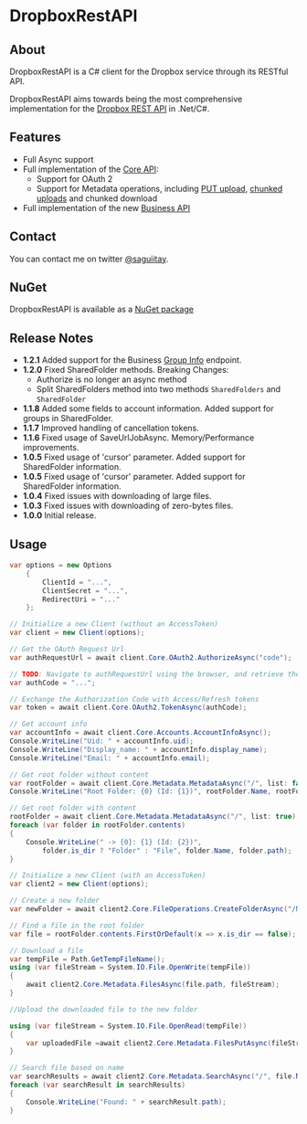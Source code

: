 # DropboxRestAPI

## About

DropboxRestAPI is a C# client for the Dropbox service through its RESTful API.

DropboxRestAPI aims towards being the most comprehensive implementation for the [Dropbox REST API](https://www.dropbox.com/developers/) in .Net/C#.

## Features

+ Full Async support
+ Full implementation of the [Core API](https://www.dropbox.com/developers/core/docs):
  - Support for OAuth 2
  - Support for Metadata operations, including [PUT upload](https://www.dropbox.com/developers/core/docs#files_put), [chunked uploads](https://www.dropbox.com/developers/core/docs#chunked-upload) and chunked download
+ Full implementation of the new [Business API](https://www.dropbox.com/developers/business/docs)

## Contact

You can contact me on twitter [@saguiitay](https://twitter.com/saguiitay).

## NuGet

DropboxRestAPI is available as a [NuGet package](https://www.nuget.org/packages/DropboxRestAPI)

## Release Notes
+ **1.2.1**   Added support for the Business [Group Info](https://www.dropbox.com/developers-v1/business/docs#groups-list) endpoint.
+ **1.2.0**   Fixed SharedFolder methods.
              Breaking Changes:
  + Authorize is no longer an async method
  + Split SharedFolders method into two methods `SharedFolders` and `SharedFolder`
+ **1.1.8**   Added some fields to account information. Added support for groups in SharedFolder.
+ **1.1.7**   Improved handling of cancellation tokens.
+ **1.1.6**   Fixed usage of SaveUrlJobAsync. Memory/Performance improvements.
+ **1.0.5**   Fixed usage of 'cursor' parameter. Added support for SharedFolder information.
+ **1.0.5**   Fixed usage of 'cursor' parameter. Added support for SharedFolder information.
+ **1.0.4**   Fixed issues with downloading of large files.
+ **1.0.3**   Fixed issues with downloading of zero-bytes files.
+ **1.0.0**   Initial release.

## Usage

```csharp
var options = new Options
    {
        ClientId = "...",
        ClientSecret = "...",
        RedirectUri = "..."
    };

// Initialize a new Client (without an AccessToken)
var client = new Client(options);

// Get the OAuth Request Url
var authRequestUrl = await client.Core.OAuth2.AuthorizeAsync("code");

// TODO: Navigate to authRequestUrl using the browser, and retrieve the Authorization Code from the response
var authCode = "...";

// Exchange the Authorization Code with Access/Refresh tokens
var token = await client.Core.OAuth2.TokenAsync(authCode);

// Get account info
var accountInfo = await client.Core.Accounts.AccountInfoAsync();
Console.WriteLine("Uid: " + accountInfo.uid);
Console.WriteLine("Display_name: " + accountInfo.display_name);
Console.WriteLine("Email: " + accountInfo.email);

// Get root folder without content
var rootFolder = await client.Core.Metadata.MetadataAsync("/", list: false);
Console.WriteLine("Root Folder: {0} (Id: {1})", rootFolder.Name, rootFolder.path);

// Get root folder with content
rootFolder = await client.Core.Metadata.MetadataAsync("/", list: true);
foreach (var folder in rootFolder.contents)
{
    Console.WriteLine(" -> {0}: {1} (Id: {2})", 
        folder.is_dir ? "Folder" : "File", folder.Name, folder.path);
}

// Initialize a new Client (with an AccessToken)
var client2 = new Client(options);

// Create a new folder
var newFolder = await client2.Core.FileOperations.CreateFolderAsync("/New Folder");

// Find a file in the root folder
var file = rootFolder.contents.FirstOrDefault(x => x.is_dir == false);

// Download a file
var tempFile = Path.GetTempFileName();
using (var fileStream = System.IO.File.OpenWrite(tempFile))
{
    await client2.Core.Metadata.FilesAsync(file.path, fileStream);
}

//Upload the downloaded file to the new folder

using (var fileStream = System.IO.File.OpenRead(tempFile))
{
    var uploadedFile =await client2.Core.Metadata.FilesPutAsync(fileStream, newFolder.path + "/" + file.Name);
}

// Search file based on name
var searchResults = await client2.Core.Metadata.SearchAsync("/", file.Name);
foreach (var searchResult in searchResults)
{
    Console.WriteLine("Found: " + searchResult.path);
}
```
